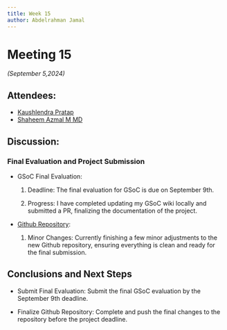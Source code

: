 ```yaml
---
title: Week 15
author: Abdelrahman Jamal
---
```

<!--
SPDX-License-Identifier: CC-BY-SA-4.0

SPDX-FileCopyrightText: 2024 Abdelrahman Jamal <abdelrahmanjamal5565@gmail.com>
-->

# Meeting 15

*(September 5,2024)*

## Attendees:
- [Kaushlendra Pratap](https://github.com/Kaushl2208)
- [Shaheem Azmal M MD](https://github.com/shaheemazmalmmd)

## Discussion:

### Final Evaluation and Project Submission

- GSoC Final Evaluation:

  1. Deadline: The final evaluation for GSoC is due on September 9th.
  
  2. Progress: I have completed updating my GSoC wiki locally and submitted a PR, finalizing the documentation of the project.

- [Github Repository](https://github.com/Hero2323/GSoC-24):

  1. Minor Changes: Currently finishing a few minor adjustments to the new Github repository, ensuring everything is clean and ready for the final submission.

## Conclusions and Next Steps

- Submit Final Evaluation: Submit the final GSoC evaluation by the September 9th deadline.

- Finalize Github Repository: Complete and push the final changes to the repository before the project deadline.


